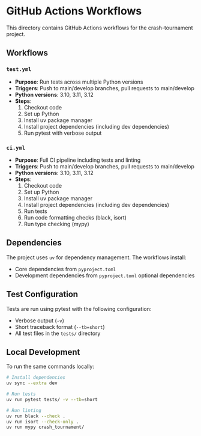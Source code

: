 # GitHub Actions Workflows

This directory contains GitHub Actions workflows for the crash-tournament project.

## Workflows

### `test.yml`
- **Purpose**: Run tests across multiple Python versions
- **Triggers**: Push to main/develop branches, pull requests to main/develop
- **Python versions**: 3.10, 3.11, 3.12
- **Steps**:
  1. Checkout code
  2. Set up Python
  3. Install uv package manager
  4. Install project dependencies (including dev dependencies)
  5. Run pytest with verbose output

### `ci.yml`
- **Purpose**: Full CI pipeline including tests and linting
- **Triggers**: Push to main/develop branches, pull requests to main/develop
- **Python versions**: 3.10, 3.11, 3.12
- **Steps**:
  1. Checkout code
  2. Set up Python
  3. Install uv package manager
  4. Install project dependencies (including dev dependencies)
  5. Run tests
  6. Run code formatting checks (black, isort)
  7. Run type checking (mypy)

## Dependencies

The project uses `uv` for dependency management. The workflows install:
- Core dependencies from `pyproject.toml`
- Development dependencies from `pyproject.toml` optional dependencies

## Test Configuration

Tests are run using pytest with the following configuration:
- Verbose output (`-v`)
- Short traceback format (`--tb=short`)
- All test files in the `tests/` directory

## Local Development

To run the same commands locally:

```bash
# Install dependencies
uv sync --extra dev

# Run tests
uv run pytest tests/ -v --tb=short

# Run linting
uv run black --check .
uv run isort --check-only .
uv run mypy crash_tournament/
```
